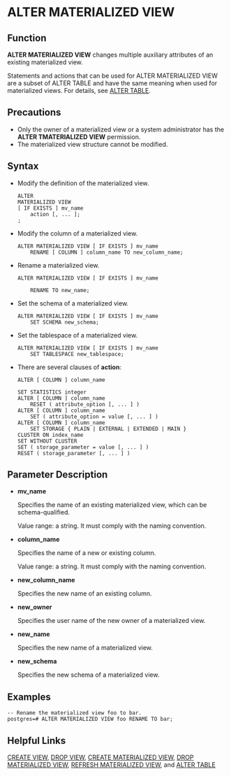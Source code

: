 # ALTER MATERIALIZED VIEW<a name="EN-US_TOPIC_0273480003"></a>

## Function<a name="en-us_topic_0237122084_en-us_topic_0059778428_section1274412112511"></a>

**ALTER MATERIALIZED VIEW**  changes multiple auxiliary attributes of an existing materialized view.

Statements and actions that can be used for ALTER MATERIALIZED VIEW are a subset of ALTER TABLE and have the same meaning when used for materialized views. For details, see  [ALTER TABLE](en-us_topic_0242370540.md).

## Precautions<a name="en-us_topic_0237122084_en-us_topic_0059778428_s5a554e8d15974449b7ffffee772b46f2"></a>

-   Only the owner of a materialized view or a system administrator has the  **ALTER TMATERIALIZED VIEW**  permission.
-   The materialized view structure cannot be modified.

## Syntax<a name="en-us_topic_0237122084_en-us_topic_0059778428_s7a58ab6578844d1d826f43cf0be946f9"></a>

-   Modify the definition of the materialized view.

    ```
    ALTER 
    MATERIALIZED VIEW 
    [ IF EXISTS ] mv_name
        action [, ... ];
    ;
    ```

-   Modify the column of a materialized view.

    ```
    ALTER MATERIALIZED VIEW [ IF EXISTS ] mv_name
        RENAME [ COLUMN ] column_name TO new_column_name;
    ```

-   Rename a materialized view.

    ```
    ALTER MATERIALIZED VIEW [ IF EXISTS ] mv_name
     
        RENAME TO new_name;
    ```

-   Set the schema of a materialized view.

    ```
    ALTER MATERIALIZED VIEW [ IF EXISTS ] mv_name 
        SET SCHEMA new_schema;
    ```

-   Set the tablespace of a materialized view.

    ```
    ALTER MATERIALIZED VIEW [ IF EXISTS ] mv_name
        SET TABLESPACE new_tablespace;
    ```

-   There are several clauses of  **action**:

    ```
    ALTER [ COLUMN ] column_name
        
    SET STATISTICS integer
    ALTER [ COLUMN ] column_name 
        RESET ( attribute_option [, ... ] )
    ALTER [ COLUMN ] column_name 
        SET ( attribute_option = value [, ... ] )
    ALTER [ COLUMN ] column_name 
        SET STORAGE { PLAIN | EXTERNAL | EXTENDED | MAIN }
    CLUSTER ON index_name
    SET WITHOUT CLUSTER
    SET ( storage_parameter = value [, ... ] )
    RESET ( storage_parameter [, ... ] )
    ```


## Parameter Description<a name="en-us_topic_0237122084_en-us_topic_0059778428_sf6542f9e45da4efcad90878c3159a286"></a>

-   **mv\_name**

    Specifies the name of an existing materialized view, which can be schema-qualified.

    Value range: a string. It must comply with the naming convention.

-   **column\_name**

    Specifies the name of a new or existing column.

    Value range: a string. It must comply with the naming convention.

-   **new\_column\_name**

    Specifies the new name of an existing column.

-   **new\_owner**

    Specifies the user name of the new owner of a materialized view.

-   **new\_name**

    Specifies the new name of a materialized view.

-   **new\_schema**

    Specifies the new schema of a materialized view.


## Examples<a name="en-us_topic_0237122084_en-us_topic_0059778428_s3d5088f2366242cf9ef14a91c2081248"></a>

```
-- Rename the materialized view foo to bar.
postgres=# ALTER MATERIALIZED VIEW foo RENAME TO bar;
```

## Helpful Links<a name="en-us_topic_0237122084_en-us_topic_0059778428_s0c3f488fdb90433797e7d1561d9a074d"></a>

[CREATE VIEW](en-us_topic_0242370590.md),  [DROP VIEW](en-us_topic_0242370623.md),  [CREATE MATERIALIZED VIEW](create-materialized-view.md),  [DROP MATERIALIZED VIEW](drop-materialized-view.md),  [REFRESH MATERIALIZED VIEW](refresh-materialized-view.md), and  [ALTER TABLE](en-us_topic_0242370540.md)

